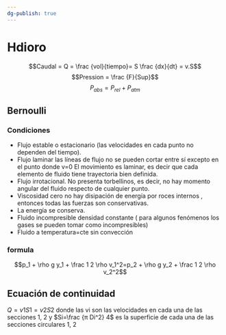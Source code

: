 ```yaml
---
dg-publish: true
---
```

# Hdioro
$$Caudal = Q = \frac {vol}{tiempo}= S \frac {dx}{dt} = v.S$$
$$Pression = \frac {F}{Sup}$$
$$P_{abs}=P_{rel}+P_{atm}$$
## Bernoulli
### Condiciones 
- Flujo estable o estacionario (las velocidades en cada punto no dependen del tiempo).
- Flujo laminar las líneas de flujo no se pueden cortar entre sí excepto en el punto donde v=0 El movimiento es
laminar, es decir que cada elemento de fluido tiene trayectoria bien definida.
- Flujo irrotacional. No presenta torbellinos, es decir, no hay momento angular del fluido respecto de cualquier
punto. 
- Viscosidad cero no hay disipación de energía por roces internos , entonces todas las fuerzas son conservativas. 
- La energía se conserva. 
- Fluido incompresible densidad constante ( para algunos fenómenos los
gases se pueden tomar como incompresibles) 
- Fluido a temperatura=cte sin convección

### formula 
$$p_1 + \rho g y_1 + \frac 1 2 \rho v_1^2=p_2 + \rho g y_2 + \frac 1 2 \rho v_2^2$$

## Ecuación de continuidad 
 $Q=v1 S1=v2 S2$ donde las vi son las velocidades en cada una de las secciones
1, 2 y $Si=\frac {π Di^2} 4$ es la superficie de cada una de las secciones circulares 1, 2
